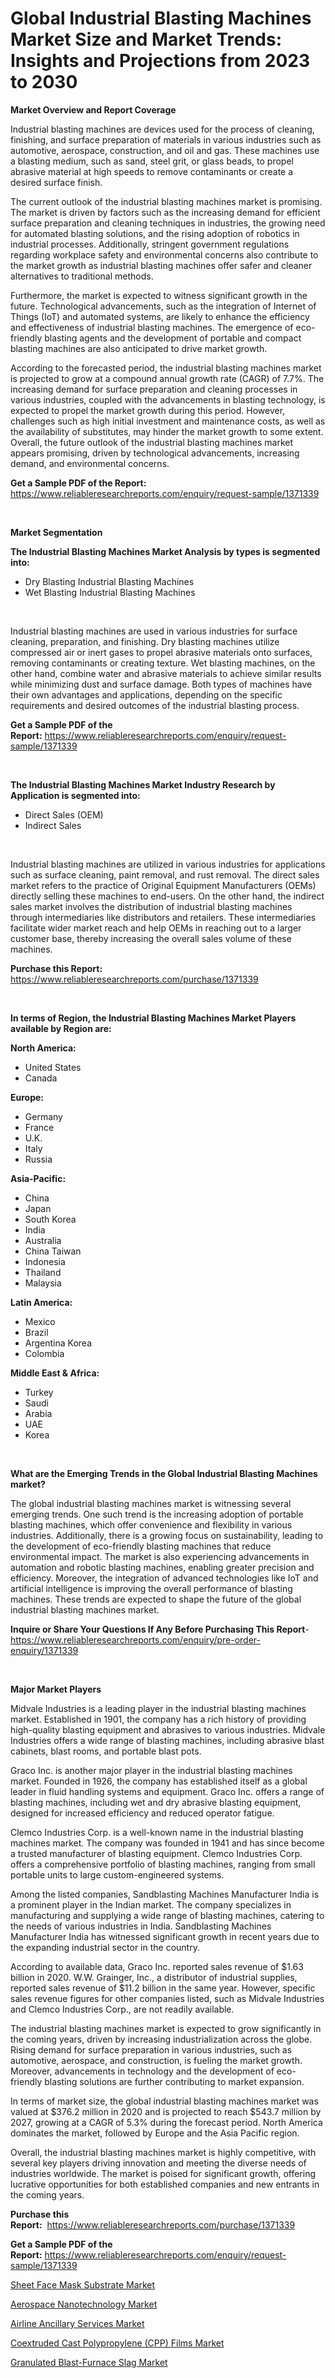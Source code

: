 <p><h1>Global Industrial Blasting Machines Market Size and Market Trends: Insights and Projections from 2023 to 2030</h1></p><p><strong>Market Overview and Report Coverage</strong></p>
<p><p>Industrial blasting machines are devices used for the process of cleaning, finishing, and surface preparation of materials in various industries such as automotive, aerospace, construction, and oil and gas. These machines use a blasting medium, such as sand, steel grit, or glass beads, to propel abrasive material at high speeds to remove contaminants or create a desired surface finish.</p><p>The current outlook of the industrial blasting machines market is promising. The market is driven by factors such as the increasing demand for efficient surface preparation and cleaning techniques in industries, the growing need for automated blasting solutions, and the rising adoption of robotics in industrial processes. Additionally, stringent government regulations regarding workplace safety and environmental concerns also contribute to the market growth as industrial blasting machines offer safer and cleaner alternatives to traditional methods.</p><p>Furthermore, the market is expected to witness significant growth in the future. Technological advancements, such as the integration of Internet of Things (IoT) and automated systems, are likely to enhance the efficiency and effectiveness of industrial blasting machines. The emergence of eco-friendly blasting agents and the development of portable and compact blasting machines are also anticipated to drive market growth.</p><p>According to the forecasted period, the industrial blasting machines market is projected to grow at a compound annual growth rate (CAGR) of 7.7%. The increasing demand for surface preparation and cleaning processes in various industries, coupled with the advancements in blasting technology, is expected to propel the market growth during this period. However, challenges such as high initial investment and maintenance costs, as well as the availability of substitutes, may hinder the market growth to some extent. Overall, the future outlook of the industrial blasting machines market appears promising, driven by technological advancements, increasing demand, and environmental concerns.</p></p>
<p><strong>Get a Sample PDF of the Report:</strong> <a href="https://www.reliableresearchreports.com/enquiry/request-sample/1371339">https://www.reliableresearchreports.com/enquiry/request-sample/1371339</a></p>
<p>&nbsp;</p>
<p><strong>Market Segmentation</strong></p>
<p><strong>The Industrial Blasting Machines Market Analysis by types is segmented into:</strong></p>
<p><ul><li>Dry Blasting Industrial Blasting Machines</li><li>Wet Blasting Industrial Blasting Machines</li></ul></p>
<p>&nbsp;</p>
<p><p>Industrial blasting machines are used in various industries for surface cleaning, preparation, and finishing. Dry blasting machines utilize compressed air or inert gases to propel abrasive materials onto surfaces, removing contaminants or creating texture. Wet blasting machines, on the other hand, combine water and abrasive materials to achieve similar results while minimizing dust and surface damage. Both types of machines have their own advantages and applications, depending on the specific requirements and desired outcomes of the industrial blasting process.</p></p>
<p><strong>Get a Sample PDF of the Report:</strong>&nbsp;<a href="https://www.reliableresearchreports.com/enquiry/request-sample/1371339">https://www.reliableresearchreports.com/enquiry/request-sample/1371339</a></p>
<p>&nbsp;</p>
<p><strong>The Industrial Blasting Machines Market Industry Research by Application is segmented into:</strong></p>
<p><ul><li>Direct Sales (OEM)</li><li>Indirect Sales</li></ul></p>
<p>&nbsp;</p>
<p><p>Industrial blasting machines are utilized in various industries for applications such as surface cleaning, paint removal, and rust removal. The direct sales market refers to the practice of Original Equipment Manufacturers (OEMs) directly selling these machines to end-users. On the other hand, the indirect sales market involves the distribution of industrial blasting machines through intermediaries like distributors and retailers. These intermediaries facilitate wider market reach and help OEMs in reaching out to a larger customer base, thereby increasing the overall sales volume of these machines.</p></p>
<p><strong>Purchase this Report:</strong>&nbsp; <a href="https://www.reliableresearchreports.com/purchase/1371339">https://www.reliableresearchreports.com/purchase/1371339</a></p>
<p>&nbsp;</p>
<p><strong>In terms of Region, the Industrial Blasting Machines Market Players available by Region are:</strong></p>
<p>
    <p> <strong> North America: </strong>
        <ul>
            <li>United States</li>
            <li>Canada</li>
        </ul>
        </p> 
    <p> <strong> Europe: </strong>
        <ul>
            <li>Germany</li>
            <li>France</li>
            <li>U.K.</li>
            <li>Italy</li>
            <li>Russia</li>
        </ul>
        </p> 
    <p> <strong> Asia-Pacific: </strong>
        <ul>
            <li>China</li>
            <li>Japan</li>
            <li>South Korea</li>
            <li>India</li>
            <li>Australia</li>
            <li>China Taiwan</li>
            <li>Indonesia</li>
            <li>Thailand</li>
            <li>Malaysia</li>
        </ul>
        </p> 
    <p> <strong> Latin America: </strong>
        <ul>
            <li>Mexico</li>
            <li>Brazil</li>
            <li>Argentina Korea</li>
            <li>Colombia</li>
        </ul>
        </p> 
    <p> <strong> Middle East & Africa: </strong>
        <ul>
            <li>Turkey</li>
            <li>Saudi</li>
            <li>Arabia</li>
            <li>UAE</li>
            <li>Korea</li>
        </ul>
    </p>
    </p>
<p>&nbsp;</p>
<p><strong>What are the Emerging Trends in the Global Industrial Blasting Machines market?</strong></p>
<p><p>The global industrial blasting machines market is witnessing several emerging trends. One such trend is the increasing adoption of portable blasting machines, which offer convenience and flexibility in various industries. Additionally, there is a growing focus on sustainability, leading to the development of eco-friendly blasting machines that reduce environmental impact. The market is also experiencing advancements in automation and robotic blasting machines, enabling greater precision and efficiency. Moreover, the integration of advanced technologies like IoT and artificial intelligence is improving the overall performance of blasting machines. These trends are expected to shape the future of the global industrial blasting machines market.</p></p>
<p><strong>Inquire or Share Your Questions If Any Before Purchasing This Report</strong>- <a href="https://www.reliableresearchreports.com/enquiry/pre-order-enquiry/1371339">https://www.reliableresearchreports.com/enquiry/pre-order-enquiry/1371339</a></p>
<p>&nbsp;</p>
<p><strong>Major Market Players</strong></p>
<p><p>Midvale Industries is a leading player in the industrial blasting machines market. Established in 1901, the company has a rich history of providing high-quality blasting equipment and abrasives to various industries. Midvale Industries offers a wide range of blasting machines, including abrasive blast cabinets, blast rooms, and portable blast pots.</p><p>Graco Inc. is another major player in the industrial blasting machines market. Founded in 1926, the company has established itself as a global leader in fluid handling systems and equipment. Graco Inc. offers a range of blasting machines, including wet and dry abrasive blasting equipment, designed for increased efficiency and reduced operator fatigue.</p><p>Clemco Industries Corp. is a well-known name in the industrial blasting machines market. The company was founded in 1941 and has since become a trusted manufacturer of blasting equipment. Clemco Industries Corp. offers a comprehensive portfolio of blasting machines, ranging from small portable units to large custom-engineered systems.</p><p>Among the listed companies, Sandblasting Machines Manufacturer India is a prominent player in the Indian market. The company specializes in manufacturing and supplying a wide range of blasting machines, catering to the needs of various industries in India. Sandblasting Machines Manufacturer India has witnessed significant growth in recent years due to the expanding industrial sector in the country.</p><p>According to available data, Graco Inc. reported sales revenue of $1.63 billion in 2020. W.W. Grainger, Inc., a distributor of industrial supplies, reported sales revenue of $11.2 billion in the same year. However, specific sales revenue figures for other companies listed, such as Midvale Industries and Clemco Industries Corp., are not readily available.</p><p>The industrial blasting machines market is expected to grow significantly in the coming years, driven by increasing industrialization across the globe. Rising demand for surface preparation in various industries, such as automotive, aerospace, and construction, is fueling the market growth. Moreover, advancements in technology and the development of eco-friendly blasting solutions are further contributing to market expansion.</p><p>In terms of market size, the global industrial blasting machines market was valued at $376.2 million in 2020 and is projected to reach $543.7 million by 2027, growing at a CAGR of 5.3% during the forecast period. North America dominates the market, followed by Europe and the Asia Pacific region.</p><p>Overall, the industrial blasting machines market is highly competitive, with several key players driving innovation and meeting the diverse needs of industries worldwide. The market is poised for significant growth, offering lucrative opportunities for both established companies and new entrants in the coming years.</p></p>
<p><strong>Purchase this Report:</strong>&nbsp;&nbsp;<a href="https://www.reliableresearchreports.com/purchase/1371339">https://www.reliableresearchreports.com/purchase/1371339</a></p>
<p></p>
<p><strong>Get a Sample PDF of the Report:</strong>&nbsp;<a href="https://www.reliableresearchreports.com/enquiry/request-sample/1371339">https://www.reliableresearchreports.com/enquiry/request-sample/1371339</a></p>
<p><p><a href="https://www.linkedin.com/pulse/sheet-face-mask-substrate-market-size-2023-2030-global-9i7le/">Sheet Face Mask Substrate Market</a></p><p><a href="https://medium.com/@reganklocko456458/aerospace-nanotechnology-market-size-cagr-trends-2024-2030-a834497cff78">Aerospace Nanotechnology Market</a></p><p><a href="https://medium.com/@noelkunzei1/airline-ancillary-services-market-size-cagr-trends-2024-2030-0725d077da08">Airline Ancillary Services Market</a></p><p><a href="https://www.linkedin.com/pulse/coextruded-cast-polypropylene-cpp-films-market-size-growth-l17ye/">Coextruded Cast Polypropylene (CPP) Films Market</a></p><p><a href="https://www.linkedin.com/pulse/granulated-blast-furnace-slag-market-research-report-provides-cyaze/">Granulated Blast-Furnace Slag Market</a></p></p>